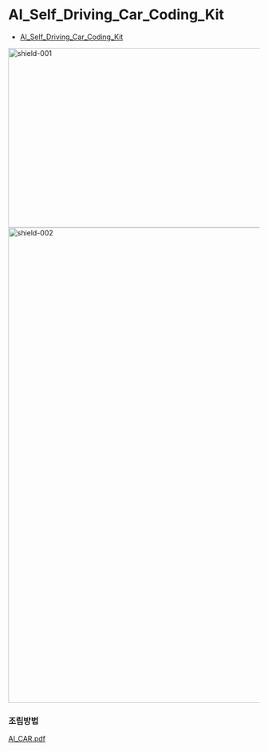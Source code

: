 # AI_Self_Driving_Car_Coding_Kit 
- [AI_Self_Driving_Car_Coding_Kit](https://www.kocolabs.co.kr/product/detail.html?product_no=125&cate_no=64&display_group=1)

<img width="583" height="360" alt="shield-001" src="https://github.com/user-attachments/assets/ec8ca6b1-5ed6-4811-b3d9-e735e3ddb7fd" />
<br>

<img width="1301" height="953" alt="shield-002" src="https://github.com/user-attachments/assets/aeb50cd4-19d2-4e73-aff3-e73598c6cc8e" />
<br>

### 조립방법
[AI_CAR.pdf](https://github.com/user-attachments/files/22317684/AI_CAR.pdf)
